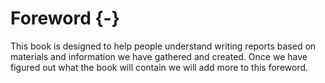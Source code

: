 # Foreword {-}

This book is designed to help people understand writing reports based on materials and information we have gathered and created. Once we have figured out what the book will contain we will add more to this foreword.
